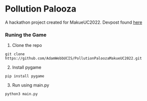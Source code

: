 # Pollution Palooza
A hackathon project created for MakueUC2022. Devpost found [here](https://devpost.com/software/pollution-palooza)

### Runing the Game 

1. Clone the repo 
```
git clone https://github.com/AdamWebbUCIS/PollutionPaloozaMakueUC2022.git
```

2. Install pygame 
```
pip install pygame
```

3. Run using main.py 
```
python3 main.py
```
